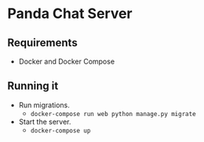 # Panda Chat Server

## Requirements

  - Docker and Docker Compose

## Running it

  - Run migrations.
    - `docker-compose run web python manage.py migrate`
  - Start the server.
    - `docker-compose up`
